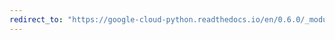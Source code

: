 ```yaml
---
redirect_to: "https://google-cloud-python.readthedocs.io/en/0.6.0/_modules/gcloud/pubsub/api.html"
---
```

